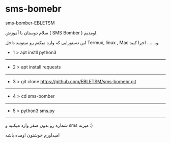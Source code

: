 # sms-bomebr
sms-bomber-EBLETSM

سلام دوستان با آموزش ( SMS Bomber ) اومدیم.

این دستورایی که وارد میکنم رو میتونید داخل Termux, linux , Mac و....... اجرا کنید.

- 1 > apt instll python3 
--------
- 2 > apt install requests
--------
- 3 > git clone https://github.com/EBLETSM/sms-bomebr.git
--------
- 4 > cd sms-bomber
--------
- 5 > python3 sms.py
--------

شماره رو بدون صفر وارد میکنید و sms میزنه :)

امیداورم خوشتون اومده باشه 

